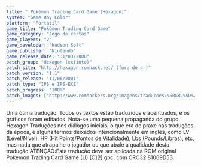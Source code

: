 ```yaml
---
title: " Pokémon Trading Card Game (Hexagon)"
system: "Game Boy Color"
platform: "Portátil"
game_title: "Pokémon Trading Card Game"
game_category: "Jogo de cartas"
game_players: "2"
game_developer: "Hudson Soft"
game_publisher: "Nintendo"
game_release_date: "31/03/2000"
patch_group: "Hexagon (extinto)"
patch_site: "http://hexagon.romhack.net/ (fora do ar)"
patch_version: "1.1"
patch_release: "11/06/2001"
patch_type: "IPS e IPS-EXE"
patch_progress: "100%"
patch_images: ["http://www.romhackers.org/imagens/traducoes/%5BGBC%5D%20Pok%C3%A9mon%20Trading%20Card%20Game%20-%20Hexagon%20-%201.png","http://www.romhackers.org/imagens/traducoes/%5BGBC%5D%20Pok%C3%A9mon%20Trading%20Card%20Game%20-%20Hexagon%20-%202.png","http://www.romhackers.org/imagens/traducoes/%5BGBC%5D%20Pok%C3%A9mon%20Trading%20Card%20Game%20-%20Hexagon%20-%203.png"]
---
```

Uma ótima tradução. Todos os textos estão traduzidos e acentuados, e os gráficos foram editados. Nota-se uma pequena propaganda do grupo Hexagon Traduções nos diálogos iniciais, o que era de praxe nas traduções da época, e alguns termos deixados intencionalmente em inglês, como LV (Level/Nível), HP (Hit Points/Pontos de Vitalidade), Lbs (Pounds/Libras), etc, mas nada que atrapalhe o jogador ou que abale a qualidade desta tradução.ATENÇÃO:Esta tradução deve ser aplicada na ROM original Pokemon Trading Card Game (U) [C][!].gbc, com CRC32 81069D53.